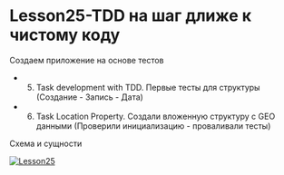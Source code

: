 # Lesson25-TDD на шаг длиже к чистому коду

Создаем приложение на основе тестов
 - 05. Task development with TDD. Первые тесты для структуры (Создание - Запись - Дата)
 - 06. Task Location Property. Создали вложенную структуру с GEO данными (Проверили инициализацию - проваливали тесты)

Схема и сущности

<a href="https://ibb.co/sV8r9qg"><img src="https://i.ibb.co/RDRWTcg/Lesson25.jpg" alt="Lesson25" border="0"></a>
